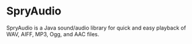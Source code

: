 # SpryAudio
SpryAudio is a Java sound/audio library for quick and easy playback of WAV, AIFF, MP3, Ogg, and AAC files.
